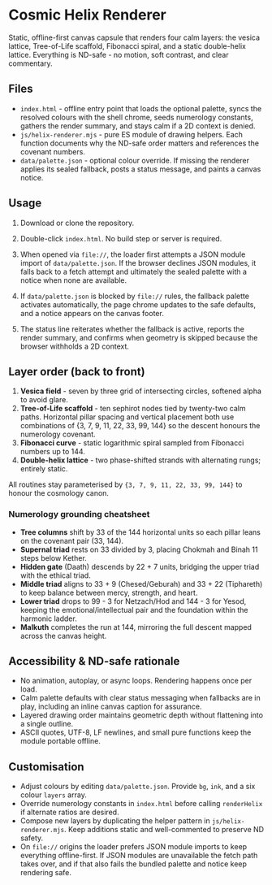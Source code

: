 # Cosmic Helix Renderer

Static, offline-first canvas capsule that renders four calm layers: the vesica lattice, Tree-of-Life scaffold, Fibonacci spiral, and a static double-helix lattice. Everything is ND-safe - no motion, soft contrast, and clear commentary.

## Files
- `index.html` - offline entry point that loads the optional palette, syncs the resolved colours with the shell chrome, seeds numerology constants, gathers the render summary, and stays calm if a 2D context is denied.
- `js/helix-renderer.mjs` - pure ES module of drawing helpers. Each function documents why the ND-safe order matters and references the covenant numbers.
- `data/palette.json` - optional colour override. If missing the renderer applies its sealed fallback, posts a status message, and paints a canvas notice.

## Usage
1. Download or clone the repository.
2. Double-click `index.html`. No build step or server is required.

3. When opened via `file://`, the loader first attempts a JSON module import of `data/palette.json`. If the browser declines JSON modules, it falls back to a fetch attempt and ultimately the sealed palette with a notice when none are available.

3. If `data/palette.json` is blocked by `file://` rules, the fallback palette activates automatically, the page chrome updates to the safe defaults, and a notice appears on the canvas footer.
4. The status line reiterates whether the fallback is active, reports the render summary, and confirms when geometry is skipped because the browser withholds a 2D context.


## Layer order (back to front)
1. **Vesica field** - seven by three grid of intersecting circles, softened alpha to avoid glare.
2. **Tree-of-Life scaffold** - ten sephirot nodes tied by twenty-two calm paths. Horizontal pillar spacing and vertical placement both use combinations of {3, 7, 9, 11, 22, 33, 99, 144} so the descent honours the numerology covenant.
3. **Fibonacci curve** - static logarithmic spiral sampled from Fibonacci numbers up to 144.
4. **Double-helix lattice** - two phase-shifted strands with alternating rungs; entirely static.

All routines stay parameterised by `{3, 7, 9, 11, 22, 33, 99, 144}` to honour the cosmology canon.

### Numerology grounding cheatsheet
- **Tree columns** shift by 33 of the 144 horizontal units so each pillar leans on the covenant pair (33, 144).
- **Supernal triad** rests on 33 divided by 3, placing Chokmah and Binah 11 steps below Kether.
- **Hidden gate** (Daath) descends by 22 + 7 units, bridging the upper triad with the ethical triad.
- **Middle triad** aligns to 33 + 9 (Chesed/Geburah) and 33 + 22 (Tiphareth) to keep balance between mercy, strength, and heart.
- **Lower triad** drops to 99 - 3 for Netzach/Hod and 144 - 3 for Yesod, keeping the emotional/intellectual pair and the foundation within the harmonic ladder.
- **Malkuth** completes the run at 144, mirroring the full descent mapped across the canvas height.

## Accessibility & ND-safe rationale
- No animation, autoplay, or async loops. Rendering happens once per load.
- Calm palette defaults with clear status messaging when fallbacks are in play, including an inline canvas caption for assurance.
- Layered drawing order maintains geometric depth without flattening into a single outline.
- ASCII quotes, UTF-8, LF newlines, and small pure functions keep the module portable offline.

## Customisation
- Adjust colours by editing `data/palette.json`. Provide `bg`, `ink`, and a six colour `layers` array.
- Override numerology constants in `index.html` before calling `renderHelix` if alternate ratios are desired.
- Compose new layers by duplicating the helper pattern in `js/helix-renderer.mjs`. Keep additions static and well-commented to preserve ND safety.
- On `file://` origins the loader prefers JSON module imports to keep everything offline-first. If JSON modules are unavailable the fetch path takes over, and if that also fails the bundled palette and notice keep rendering safe.
